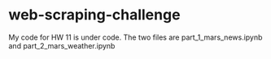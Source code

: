 # web-scraping-challenge

My code for HW 11 is under code. The two files are part_1_mars_news.ipynb and part_2_mars_weather.ipynb
